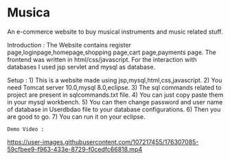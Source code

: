 # Musica
An e-commerce website to buy musical instruments and music related stuff.

Introduction :
    The Website contains register page,loginpage,homepage,shopping page,cart page,payments page.
    The frontend was written in html/css/javascript.
    For the interaction with databases I used jsp servlet and mysql as database.
    
Setup :
    1) This is a website made using jsp,mysql,html,css,javascript.
    2) You need Tomcat server 10.0,mysql 8.0,eclipse.
    3) The sql commands related to project are present in sqlcommands.txt file.
    4) You can just copy paste them in your mysql workbench.
    5) You can then change password and user name of database in Userdbdao file to your database configurations.
    6) Then you are good to go.
    7) You can run it on your eclipse.
    
    
    Demo Video :



https://user-images.githubusercontent.com/107217455/176307085-59cfbee9-f963-433e-8729-f0cedfc66818.mp4

